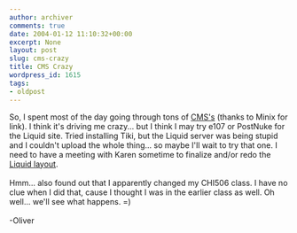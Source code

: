 ```yaml
---
author: archiver
comments: true
date: 2004-01-12 11:10:32+00:00
excerpt: None
layout: post
slug: cms-crazy
title: CMS Crazy
wordpress_id: 1615
tags:
- oldpost
---
```


So, I spent most of the day going through tons of <a href=http://www.opensourcecms.com/>CMS's</a> (thanks to Minix for link).  I think it's driving me crazy... but I think I may try e107 or PostNuke for the Liquid site.  Tried installing Tiki, but the Liquid server was being stupid and I couldn't upload the whole thing... so maybe I'll wait to try that one. I need to have a meeting with Karen sometime to finalize and/or redo the <a href=http://www.oliverweb.com/stuff/designs/liquid/04>Liquid layout</a>.<br /><br />Hmm... also found out that I apparently changed my CHI506 class.  I have no clue when I did that, cause I thought I was in the earlier class as well.  Oh well... we'll see what happens. =)<br /><br />-Oliver
